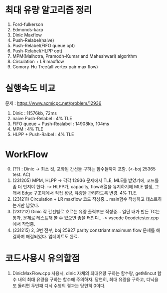 # 최대 유량 알고리즘 정리
1. Ford-fulkerson
2. Edmonds-karp
3. Dinic Maxflow
4. Push-Relabel(naive)
5. Push-Relabel(FIFO queue opt)
6. Push-Relabel(HLPP opt)
7. MPM(Malhotra, Pramodh-Kumar and Maheshwari) algorithm
8. Circulation + LR maxflow
9. Gomory-Hu Tree(all vertex pair max flow) 

# 실행속도 비교
문제 : https://www.acmicpc.net/problem/12936
1. Dinic : 11576kb, 72ms
2. naive Push-Relabel : 4% TLE
3. FIFO queue + Push-Realabel : 14908kb, 104ms
4. MPM : 4% TLE
5. HLPP + Push-Ralbel : 4% TLE

# WorkFlow #
0. (??) : Dinic -> 최소 컷, 포화된 간선들 구하는 함수들까지 포함. (<-boj 25365 test. AC)
1. (231205) MPM, HLPP -> 각각 12936 문제에서 TLE, MLE를 받았기에, 코드를 좀 더 만져야 한다. -> HLPP가, capacity, flow배열을 유지하기에 MLE 발생, 그래서 Edge 구조체에서 직접 용량, 유량을 관리하도록 변경. 4% TLE.
2. (231211) Circulation + LR maxflow 코드 작성중... main함수 작성하고 테스트하는거만 남았다.
3. (231212) Dinic 각 간선별로 흐르는 유량 출력부분 작성중... 일단 내가 만든 TC는 통과, 문제로 테스트해 볼 수 있으면 좋을 터인디.. -> vscode 0codetester.cpp 에서 작업중.
4. (231215) 2, 3번 전부, boj 25927 parity constriant maximum flow 문제를 해결하며 해결되었다. 업데이트도 완료.

# 코드사용시 유의할점 #
1. DinicMaxFlow.cpp 사용시, dinic 자체의 최대유량 구하는 함수랑, getMincut 함수 내의 최대 유량을 구하는 함수에 주의하자. 당연히, 최대 유량을 구하고, 디닉을 또 돌리면 두번째 디닉 수행의 결과는 당연히 0이다. 
